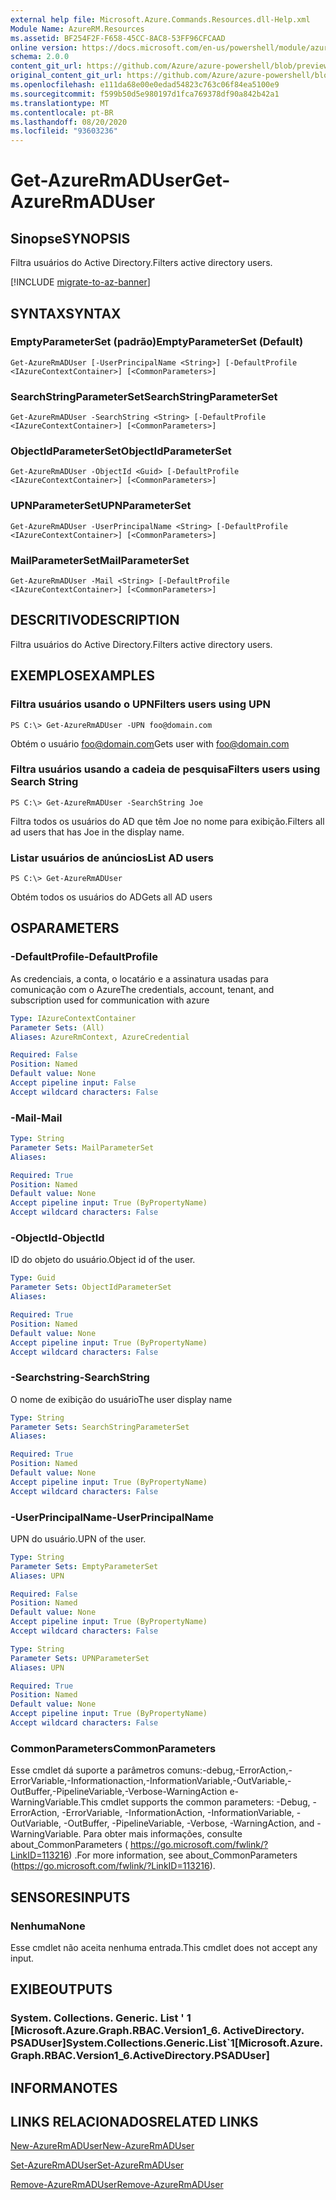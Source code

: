 ```yaml
---
external help file: Microsoft.Azure.Commands.Resources.dll-Help.xml
Module Name: AzureRM.Resources
ms.assetid: BF254F2F-F658-45CC-8AC8-53FF96CFCAAD
online version: https://docs.microsoft.com/en-us/powershell/module/azurerm.resources/get-azurermaduser
schema: 2.0.0
content_git_url: https://github.com/Azure/azure-powershell/blob/preview/src/ResourceManager/Resources/Commands.Resources/help/Get-AzureRmADUser.md
original_content_git_url: https://github.com/Azure/azure-powershell/blob/preview/src/ResourceManager/Resources/Commands.Resources/help/Get-AzureRmADUser.md
ms.openlocfilehash: e111da68e00e0edad54823c763c06f84ea5100e9
ms.sourcegitcommit: f599b50d5e980197d1fca769378df90a842b42a1
ms.translationtype: MT
ms.contentlocale: pt-BR
ms.lasthandoff: 08/20/2020
ms.locfileid: "93603236"
---
```

# <span data-ttu-id="9a976-101">Get-AzureRmADUser</span><span class="sxs-lookup"><span data-stu-id="9a976-101">Get-AzureRmADUser</span></span>

## <span data-ttu-id="9a976-102">Sinopse</span><span class="sxs-lookup"><span data-stu-id="9a976-102">SYNOPSIS</span></span>
<span data-ttu-id="9a976-103">Filtra usuários do Active Directory.</span><span class="sxs-lookup"><span data-stu-id="9a976-103">Filters active directory users.</span></span>

[!INCLUDE [migrate-to-az-banner](../../includes/migrate-to-az-banner.md)]

## <span data-ttu-id="9a976-104">SYNTAX</span><span class="sxs-lookup"><span data-stu-id="9a976-104">SYNTAX</span></span>

### <span data-ttu-id="9a976-105">EmptyParameterSet (padrão)</span><span class="sxs-lookup"><span data-stu-id="9a976-105">EmptyParameterSet (Default)</span></span>
```
Get-AzureRmADUser [-UserPrincipalName <String>] [-DefaultProfile <IAzureContextContainer>] [<CommonParameters>]
```

### <span data-ttu-id="9a976-106">SearchStringParameterSet</span><span class="sxs-lookup"><span data-stu-id="9a976-106">SearchStringParameterSet</span></span>
```
Get-AzureRmADUser -SearchString <String> [-DefaultProfile <IAzureContextContainer>] [<CommonParameters>]
```

### <span data-ttu-id="9a976-107">ObjectIdParameterSet</span><span class="sxs-lookup"><span data-stu-id="9a976-107">ObjectIdParameterSet</span></span>
```
Get-AzureRmADUser -ObjectId <Guid> [-DefaultProfile <IAzureContextContainer>] [<CommonParameters>]
```

### <span data-ttu-id="9a976-108">UPNParameterSet</span><span class="sxs-lookup"><span data-stu-id="9a976-108">UPNParameterSet</span></span>
```
Get-AzureRmADUser -UserPrincipalName <String> [-DefaultProfile <IAzureContextContainer>] [<CommonParameters>]
```

### <span data-ttu-id="9a976-109">MailParameterSet</span><span class="sxs-lookup"><span data-stu-id="9a976-109">MailParameterSet</span></span>
```
Get-AzureRmADUser -Mail <String> [-DefaultProfile <IAzureContextContainer>] [<CommonParameters>]
```

## <span data-ttu-id="9a976-110">DESCRITIVO</span><span class="sxs-lookup"><span data-stu-id="9a976-110">DESCRIPTION</span></span>
<span data-ttu-id="9a976-111">Filtra usuários do Active Directory.</span><span class="sxs-lookup"><span data-stu-id="9a976-111">Filters active directory users.</span></span>

## <span data-ttu-id="9a976-112">EXEMPLOS</span><span class="sxs-lookup"><span data-stu-id="9a976-112">EXAMPLES</span></span>

### <span data-ttu-id="9a976-113">Filtra usuários usando o UPN</span><span class="sxs-lookup"><span data-stu-id="9a976-113">Filters users using UPN</span></span>
```
PS C:\> Get-AzureRmADUser -UPN foo@domain.com
```

<span data-ttu-id="9a976-114">Obtém o usuário foo@domain.com</span><span class="sxs-lookup"><span data-stu-id="9a976-114">Gets user with foo@domain.com</span></span>

### <span data-ttu-id="9a976-115">Filtra usuários usando a cadeia de pesquisa</span><span class="sxs-lookup"><span data-stu-id="9a976-115">Filters users using Search String</span></span>
```
PS C:\> Get-AzureRmADUser -SearchString Joe
```

<span data-ttu-id="9a976-116">Filtra todos os usuários do AD que têm Joe no nome para exibição.</span><span class="sxs-lookup"><span data-stu-id="9a976-116">Filters all ad users that has Joe in the display name.</span></span>

### <span data-ttu-id="9a976-117">Listar usuários de anúncios</span><span class="sxs-lookup"><span data-stu-id="9a976-117">List AD users</span></span>
```
PS C:\> Get-AzureRmADUser
```

<span data-ttu-id="9a976-118">Obtém todos os usuários do AD</span><span class="sxs-lookup"><span data-stu-id="9a976-118">Gets all AD users</span></span>

## <span data-ttu-id="9a976-119">OS</span><span class="sxs-lookup"><span data-stu-id="9a976-119">PARAMETERS</span></span>

### <span data-ttu-id="9a976-120">-DefaultProfile</span><span class="sxs-lookup"><span data-stu-id="9a976-120">-DefaultProfile</span></span>
<span data-ttu-id="9a976-121">As credenciais, a conta, o locatário e a assinatura usadas para comunicação com o Azure</span><span class="sxs-lookup"><span data-stu-id="9a976-121">The credentials, account, tenant, and subscription used for communication with azure</span></span>

```yaml
Type: IAzureContextContainer
Parameter Sets: (All)
Aliases: AzureRmContext, AzureCredential

Required: False
Position: Named
Default value: None
Accept pipeline input: False
Accept wildcard characters: False
```

### <span data-ttu-id="9a976-122">-Mail</span><span class="sxs-lookup"><span data-stu-id="9a976-122">-Mail</span></span>
```yaml
Type: String
Parameter Sets: MailParameterSet
Aliases:

Required: True
Position: Named
Default value: None
Accept pipeline input: True (ByPropertyName)
Accept wildcard characters: False
```

### <span data-ttu-id="9a976-123">-ObjectId</span><span class="sxs-lookup"><span data-stu-id="9a976-123">-ObjectId</span></span>
<span data-ttu-id="9a976-124">ID do objeto do usuário.</span><span class="sxs-lookup"><span data-stu-id="9a976-124">Object id of the user.</span></span>

```yaml
Type: Guid
Parameter Sets: ObjectIdParameterSet
Aliases:

Required: True
Position: Named
Default value: None
Accept pipeline input: True (ByPropertyName)
Accept wildcard characters: False
```

### <span data-ttu-id="9a976-125">-Searchstring</span><span class="sxs-lookup"><span data-stu-id="9a976-125">-SearchString</span></span>
<span data-ttu-id="9a976-126">O nome de exibição do usuário</span><span class="sxs-lookup"><span data-stu-id="9a976-126">The user display name</span></span>

```yaml
Type: String
Parameter Sets: SearchStringParameterSet
Aliases:

Required: True
Position: Named
Default value: None
Accept pipeline input: True (ByPropertyName)
Accept wildcard characters: False
```

### <span data-ttu-id="9a976-127">-UserPrincipalName</span><span class="sxs-lookup"><span data-stu-id="9a976-127">-UserPrincipalName</span></span>
<span data-ttu-id="9a976-128">UPN do usuário.</span><span class="sxs-lookup"><span data-stu-id="9a976-128">UPN of the user.</span></span>

```yaml
Type: String
Parameter Sets: EmptyParameterSet
Aliases: UPN

Required: False
Position: Named
Default value: None
Accept pipeline input: True (ByPropertyName)
Accept wildcard characters: False
```

```yaml
Type: String
Parameter Sets: UPNParameterSet
Aliases: UPN

Required: True
Position: Named
Default value: None
Accept pipeline input: True (ByPropertyName)
Accept wildcard characters: False
```

### <span data-ttu-id="9a976-129">CommonParameters</span><span class="sxs-lookup"><span data-stu-id="9a976-129">CommonParameters</span></span>
<span data-ttu-id="9a976-130">Esse cmdlet dá suporte a parâmetros comuns:-debug,-ErrorAction,-ErrorVariable,-Informationaction,-InformationVariable,-OutVariable,-OutBuffer,-PipelineVariable,-Verbose-WarningAction e-WarningVariable.</span><span class="sxs-lookup"><span data-stu-id="9a976-130">This cmdlet supports the common parameters: -Debug, -ErrorAction, -ErrorVariable, -InformationAction, -InformationVariable, -OutVariable, -OutBuffer, -PipelineVariable, -Verbose, -WarningAction, and -WarningVariable.</span></span> <span data-ttu-id="9a976-131">Para obter mais informações, consulte about_CommonParameters ( https://go.microsoft.com/fwlink/?LinkID=113216) .</span><span class="sxs-lookup"><span data-stu-id="9a976-131">For more information, see about_CommonParameters (https://go.microsoft.com/fwlink/?LinkID=113216).</span></span>

## <span data-ttu-id="9a976-132">SENSORES</span><span class="sxs-lookup"><span data-stu-id="9a976-132">INPUTS</span></span>

### <span data-ttu-id="9a976-133">Nenhuma</span><span class="sxs-lookup"><span data-stu-id="9a976-133">None</span></span>
<span data-ttu-id="9a976-134">Esse cmdlet não aceita nenhuma entrada.</span><span class="sxs-lookup"><span data-stu-id="9a976-134">This cmdlet does not accept any input.</span></span>

## <span data-ttu-id="9a976-135">EXIBE</span><span class="sxs-lookup"><span data-stu-id="9a976-135">OUTPUTS</span></span>

### <span data-ttu-id="9a976-136">System. Collections. Generic. List ' 1 [Microsoft.Azure.Graph.RBAC.Version1_6. ActiveDirectory. PSADUser]</span><span class="sxs-lookup"><span data-stu-id="9a976-136">System.Collections.Generic.List\`1[Microsoft.Azure.Graph.RBAC.Version1_6.ActiveDirectory.PSADUser]</span></span>

## <span data-ttu-id="9a976-137">INFORMA</span><span class="sxs-lookup"><span data-stu-id="9a976-137">NOTES</span></span>

## <span data-ttu-id="9a976-138">LINKS RELACIONADOS</span><span class="sxs-lookup"><span data-stu-id="9a976-138">RELATED LINKS</span></span>

[<span data-ttu-id="9a976-139">New-AzureRmADUser</span><span class="sxs-lookup"><span data-stu-id="9a976-139">New-AzureRmADUser</span></span>](./New-AzureRmADUser.md)

[<span data-ttu-id="9a976-140">Set-AzureRmADUser</span><span class="sxs-lookup"><span data-stu-id="9a976-140">Set-AzureRmADUser</span></span>](./Set-AzureRmADUser.md)

[<span data-ttu-id="9a976-141">Remove-AzureRmADUser</span><span class="sxs-lookup"><span data-stu-id="9a976-141">Remove-AzureRmADUser</span></span>](./Remove-AzureRmADUser.md)

